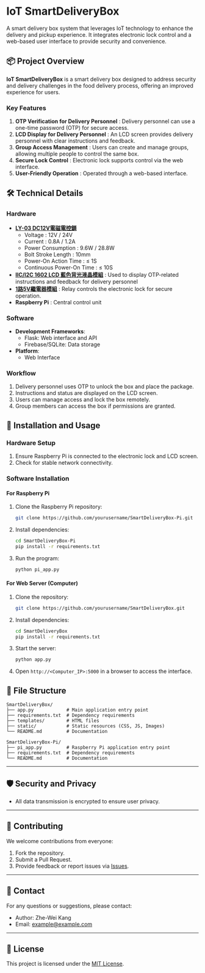 # IoT SmartDeliveryBox

A smart delivery box system that leverages IoT technology to enhance the delivery and pickup experience. It integrates electronic lock control and a web-based user interface to provide security and convenience.



## 📦 Project Overview

**IoT SmartDeliveryBox** is a smart delivery box designed to address security and delivery challenges in the food delivery process, offering an improved experience for users.

### Key Features
1. **OTP Verification for Delivery Personnel** : Delivery personnel can use a one-time password (OTP) for secure access.
2. **LCD Display for Delivery Personnel** : An LCD screen provides delivery personnel with clear instructions and feedback.
3. **Group Access Management** : Users can create and manage groups, allowing multiple people to control the same box.
4. **Secure Lock Control** : Electronic lock supports control via the web interface.
5. **User-Friendly Operation** : Operated through a web-based interface.


## 🛠 Technical Details

### Hardware
- **[LY-03 DC12V電磁電控鎖](https://www.icshop.com.tw/products/368011000480)**
  - Voltage : 12V / 24V
  - Current : 0.8A / 1.2A
  - Power Consumption : 9.6W / 28.8W
  - Bolt Stroke Length : 10mm
  - Power-On Action Time : ≤ 1S
  - Continuous Power-On Time : ≤ 10S
- **[IIC/I2C 1602 LCD 藍色背光液晶模組](https://www.taiwaniot.com.tw/product/1602-%e8%97%8d%e5%ba%95%e7%99%bd%e5%ad%97-iici2c-6x2-%e8%83%8c%e5%85%89%e6%b6%b2%e6%99%b6%e6%a8%a1%e7%b5%84/)** : Used to display OTP-related instructions and feedback for delivery personnel
- **[1路5V繼電器模組](https://www.taiwaniot.com.tw/product/1%e8%b7%af%e7%b9%bc%e9%9b%bb%e5%99%a8%e6%a8%a1%e7%b5%84-5v%e4%bd%8e%e9%9b%bb%e5%b9%b3%e8%a7%b8%e7%99%bc-%e7%b9%bc%e9%9b%bb%e5%99%a8%e6%93%b4%e5%b1%95%e6%9d%bf-%e8%97%8d%e7%89%88/)** : Relay controls the electronic lock for secure operation.
- **Raspberry Pi** : Central control unit

### Software
- **Development Frameworks**:
  - Flask: Web interface and API
  - Firebase/SQLite: Data storage
- **Platform**:
  - Web Interface

### Workflow
1. Delivery personnel uses OTP to unlock the box and place the package.
2. Instructions and status are displayed on the LCD screen.
3. Users can manage access and lock the box remotely.
4. Group members can access the box if permissions are granted.



## 🚀 Installation and Usage

### Hardware Setup
1. Ensure Raspberry Pi is connected to the electronic lock and LCD screen.
2. Check for stable network connectivity.

### Software Installation
#### For Raspberry Pi
1. Clone the Raspberry Pi repository:
   ```bash
   git clone https://github.com/yourusername/SmartDeliveryBox-Pi.git
   ```
2. Install dependencies:
   ```bash
   cd SmartDeliveryBox-Pi
   pip install -r requirements.txt
   ```
3. Run the program:
   ```bash
   python pi_app.py
   ```

#### For Web Server (Computer)
1. Clone the repository:
   ```bash
   git clone https://github.com/yourusername/SmartDeliveryBox.git
   ```
2. Install dependencies:
   ```bash
   cd SmartDeliveryBox
   pip install -r requirements.txt
   ```
3. Start the server:
   ```bash
   python app.py
   ```
4. Open `http://<Computer_IP>:5000` in a browser to access the interface.



## 📄 File Structure

```plaintext
SmartDeliveryBox/
├── app.py            # Main application entry point
├── requirements.txt  # Dependency requirements
├── templates/        # HTML files
├── static/           # Static resources (CSS, JS, Images)
└── README.md         # Documentation

SmartDeliveryBox-Pi/
├── pi_app.py         # Raspberry Pi application entry point
├── requirements.txt  # Dependency requirements
└── README.md         # Documentation
```

---

## 🛡 Security and Privacy
- All data transmission is encrypted to ensure user privacy.

---

## 🤝 Contributing
We welcome contributions from everyone:
1. Fork the repository.
2. Submit a Pull Request.
3. Provide feedback or report issues via [Issues](https://github.com/yourusername/SmartDeliveryBox/issues).

---

## 📧 Contact
For any questions or suggestions, please contact:
- Author: Zhe-Wei Kang
- Email: example@example.com

---

## 📜 License
This project is licensed under the [MIT License](https://opensource.org/licenses/MIT).
